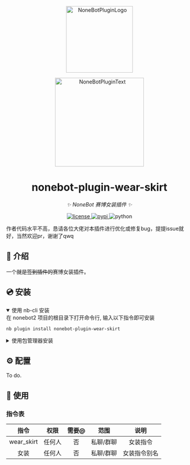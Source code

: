 <div align="center">
  <a href="https://v2.nonebot.dev/store"><img src="https://github.com/A-kirami/nonebot-plugin-template/blob/resources/nbp_logo.png" width="180" height="180" alt="NoneBotPluginLogo"></a>
  <br>
  <p><img src="https://github.com/A-kirami/nonebot-plugin-template/blob/resources/NoneBotPlugin.svg" width="240" alt="NoneBotPluginText"></p>
</div>

<div align="center">

# nonebot-plugin-wear-skirt

_✨ NoneBot 赛博女装插件 ✨_

<a href="./LICENSE">
    <img src="https://img.shields.io/github/license/Lfhsheng/nonebot-plugin-wear-skirt.svg" alt="license">
</a>
<a href="https://pypi.python.org/pypi/nonebot-plugin-example">
    <img src="https://img.shields.io/pypi/v/nonebot-plugin-wear-skirt.svg" alt="pypi">
</a>
<img src="https://img.shields.io/badge/python-3.8+-blue.svg" alt="python">

</div>

作者代码水平不高，恳请各位大佬对本插件进行优化或修复bug，提提issue就好，当然欢迎pr，谢谢了qwq

## 📖 介绍

一个~~就是签到插件的~~赛博女装插件。

## 💿 安装

<details open>
<summary>使用 nb-cli 安装</summary>
在 nonebot2 项目的根目录下打开命令行, 输入以下指令即可安装

    nb plugin install nonebot-plugin-wear-skirt

</details>

<details>
<summary>使用包管理器安装</summary>
在 nonebot2 项目的插件目录下, 打开命令行, 根据你使用的包管理器, 输入相应的安装命令

<details>
<summary>pip</summary>

    pip install nonebot-plugin-wear-skirt
</details>
<details>
<summary>pdm</summary>

    pdm add nonebot-plugin-wear-skirt
</details>
<details>
<summary>poetry</summary>

    poetry add nonebot-plugin-wear-skirt
</details>
<details>
<summary>conda</summary>

    conda install nonebot-plugin-wear-skirt
</details>

打开 nonebot2 项目根目录下的 `pyproject.toml` 文件, 在 `[tool.nonebot]` 部分追加写入

    plugins = ["nonebot_plugin_wear_skirt"]

</details>

## ⚙️ 配置

To do.

## 🎉 使用
### 指令表
| 指令 | 权限 | 需要@ | 范围 | 说明 |
|:-----:|:----:|:----:|:----:|:----:|
| wear_skirt | 任何人 | 否 | 私聊/群聊 | 女装指令 |
| 女装 | 任何人 | 否 | 私聊/群聊 | 女装指令别名 |